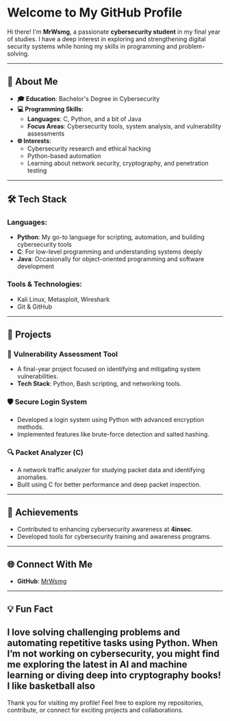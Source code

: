 # Welcome to My GitHub Profile

Hi there! I'm **MrWsmg**, a passionate **cybersecurity student** in my final year of studies. I have a deep interest in exploring and strengthening digital security systems while honing my skills in programming and problem-solving.

---

## 🚀 About Me

- **🎓 Education**: Bachelor's Degree in Cybersecurity
- **💻 Programming Skills**:
  - **Languages**: C, Python, and a bit of Java
  - **Focus Areas**: Cybersecurity tools, system analysis, and vulnerability assessments
- **🌐 Interests**:
  - Cybersecurity research and ethical hacking
  - Python-based automation
  - Learning about network security, cryptography, and penetration testing

---

## 🛠️ Tech Stack

### Languages:
- **Python**: My go-to language for scripting, automation, and building cybersecurity tools
- **C**: For low-level programming and understanding systems deeply
- **Java**: Occasionally for object-oriented programming and software development

### Tools & Technologies:
- Kali Linux, Metasploit, Wireshark
- Git & GitHub 

---

## 📂 Projects

### 🔐 **Vulnerability Assessment Tool**
- A final-year project focused on identifying and mitigating system vulnerabilities.
- **Tech Stack**: Python, Bash scripting, and networking tools.

### 🛡️ **Secure Login System**
- Developed a login system using Python with advanced encryption methods.
- Implemented features like brute-force detection and salted hashing.

### 🔍 **Packet Analyzer (C)**
- A network traffic analyzer for studying packet data and identifying anomalies.
- Built using C for better performance and deep packet inspection.

---

## 🌟 Achievements

- Contributed to enhancing cybersecurity awareness at **4insec**.
- Developed tools for cybersecurity training and awareness programs.

---

## 🌐 Connect With Me

- **GitHub**: [MrWsmg](https://github.com/MrWsmg)

---

## 💡 Fun Fact
I love solving challenging problems and automating repetitive tasks using Python. When I’m not working on cybersecurity, you might find me exploring the latest in AI and machine learning or diving deep into cryptography books!
I like basketball also
---

Thank you for visiting my profile! Feel free to explore my repositories, contribute, or connect for exciting projects and collaborations.

